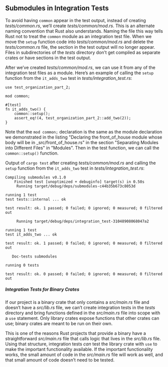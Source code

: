 ## Submodules in Integration Tests

To avoid having `common` appear in the test output, instead of creating
*tests/common.rs*, we’ll create *tests/common/mod.rs*. This is an alternate
naming convention that Rust also understands. Naming the file this way tells
Rust not to treat the `common` module as an integration test file. When we move
the `setup` function code into *tests/common/mod.rs* and delete the
*tests/common.rs* file, the section in the test output will no longer appear.
Files in subdirectories of the *tests* directory don’t get compiled as separate
crates or have sections in the test output.

After we’ve created *tests/common/mod.rs*, we can use it from any of the
integration test files as a module. Here’s an example of calling the `setup`
function from the `it_adds_two` test in *tests/integration_test.rs*:


```rust,ignore
use test_organization_part_2;

mod common;

#[test]
fn it_adds_two() {
    common::setup();
    assert_eq!(4, test_organization_part_2::add_two(2));
}
```

Note that the `mod common;` declaration is the same as the module declaration
we demonstrated in the listing "Declaring the front_of_house module whose body will be in _src/front_of_house.rs" in the section "Separating Modules into Different Files" in "Modules". Then in the test function, we can call the
`common::setup()` function.

Output of `cargo test` after creating *tests/common/mod.rs* and calling the `setup`
function from the `it_adds_two` test in *tests/integration_test.rs*:

```text
Compiling submodules v0.1.0 
    Finished test [unoptimized + debuginfo] target(s) in 0.50s
     Running target/debug/deps/submodules-c44b35b673c8053d

running 1 test
test tests::internal ... ok

test result: ok. 1 passed; 0 failed; 0 ignored; 0 measured; 0 filtered out

     Running target/debug/deps/integration_test-31048908068047a2

running 1 test
test it_adds_two ... ok

test result: ok. 1 passed; 0 failed; 0 ignored; 0 measured; 0 filtered out

   Doc-tests submodules

running 0 tests

test result: ok. 0 passed; 0 failed; 0 ignored; 0 measured; 0 filtered out
```

##### Integration Tests for Binary Crates

If our project is a binary crate that only contains a *src/main.rs* file and
doesn’t have a *src/lib.rs* file, we can’t create integration tests in the
*tests* directory and bring functions defined in the *src/main.rs* file into
scope with a `use` statement. Only library crates expose functions that other
crates can use; binary crates are meant to be run on their own.

This is one of the reasons Rust projects that provide a binary have a
straightforward *src/main.rs* file that calls logic that lives in the
*src/lib.rs* file. Using that structure, integration tests *can* test the
library crate with `use` to make the important functionality available.
If the important functionality works, the small amount of code in the
*src/main.rs* file will work as well, and that small amount of code doesn’t
need to be tested.

